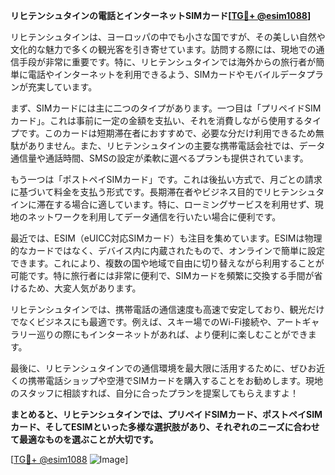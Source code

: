 **リヒテンシュタインの電話とインターネットSIMカード[[TG💪+ @esim1088](https://t.me/s/esim1088)]**

リヒテンシュタインは、ヨーロッパの中でも小さな国ですが、その美しい自然や文化的な魅力で多くの観光客を引き寄せています。訪問する際には、現地での通信手段が非常に重要です。特に、リヒテンシュタインでは海外からの旅行者が簡単に電話やインターネットを利用できるよう、SIMカードやモバイルデータプランが充実しています。

まず、SIMカードには主に二つのタイプがあります。一つ目は「プリペイドSIMカード」。これは事前に一定の金額を支払い、それを消費しながら使用するタイプです。このカードは短期滞在者におすすめで、必要な分だけ利用できるため無駄がありません。また、リヒテンシュタインの主要な携帯電話会社では、データ通信量や通話時間、SMSの設定が柔軟に選べるプランも提供されています。

もう一つは「ポストペイSIMカード」です。これは後払い方式で、月ごとの請求に基づいて料金を支払う形式です。長期滞在者やビジネス目的でリヒテンシュタインに滞在する場合に適しています。特に、ローミングサービスを利用せず、現地のネットワークを利用してデータ通信を行いたい場合に便利です。

最近では、ESIM（eUICC対応SIMカード）も注目を集めています。ESIMは物理的なカードではなく、デバイス内に内蔵されたもので、オンラインで簡単に設定できます。これにより、複数の国や地域で自由に切り替えながら利用することが可能です。特に旅行者には非常に便利で、SIMカードを頻繁に交換する手間が省けるため、大変人気があります。

リヒテンシュタインでは、携帯電話の通信速度も高速で安定しており、観光だけでなくビジネスにも最適です。例えば、スキー場でのWi-Fi接続や、アートギャラリー巡りの際にもインターネットがあれば、より便利に楽しむことができます。

最後に、リヒテンシュタインでの通信環境を最大限に活用するために、ぜひお近くの携帯電話ショップや空港でSIMカードを購入することをお勧めします。現地のスタッフに相談すれば、自分に合ったプランを提案してもらえますよ！

**まとめると、リヒテンシュタインでは、プリペイドSIMカード、ポストペイSIMカード、そしてESIMといった多様な選択肢があり、それぞれのニーズに合わせて最適なものを選ぶことが大切です。**

[[TG💪+ @esim1088](https://t.me/s/esim1088) ![Image](https://i.postimg.cc/Y0z9fWf4/image.png)]